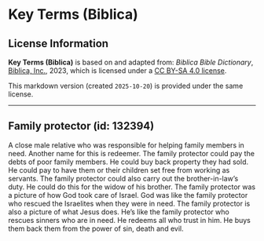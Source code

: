 # Key Terms (Biblica)

## License Information

**Key Terms (Biblica)** is based on and adapted from: _Biblica Bible Dictionary_, [Biblica, Inc.](https://www.biblica.com/), 2023, which is licensed under a [CC BY-SA 4.0 license](https://creativecommons.org/licenses/by-sa/4.0/legalcode.en).

This markdown version (created `2025-10-20`) is provided under the same license.



--------------------------------

## Family protector (id: 132394)

A close male relative who was responsible for helping family members in need. Another name for this is redeemer. The family protector could pay the debts of poor family members. He could buy back property they had sold. He could pay to have them or their children set free from working as servants. The family protector could also carry out the brother\-in\-law’s duty. He could do this for the widow of his brother. The family protector was a picture of how God took care of Israel. God was like the family protector who rescued the Israelites when they were in need. The family protector is also a picture of what Jesus does. He’s like the family protector who rescues sinners who are in need. He redeems all who trust in him. He buys them back them from the power of sin, death and evil.


